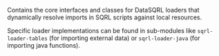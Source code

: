 Contains the core interfaces and classes for DataSQRL loaders that dynamically resolve imports in SQRL scripts against local resources.

Specific loader implementations can be found in sub-modules like `sqrl-loader-tables` (for importing external data) or `sqrl-loader-java` (for importing java functions).